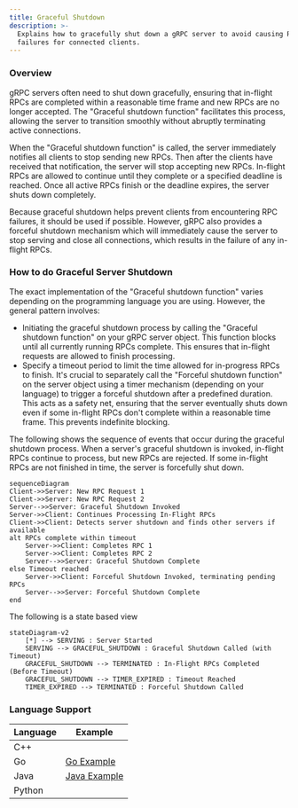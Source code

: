 ```yaml
---
title: Graceful Shutdown
description: >-
  Explains how to gracefully shut down a gRPC server to avoid causing RPC
  failures for connected clients.
---
```


### Overview

gRPC servers often need to shut down gracefully, ensuring that in-flight RPCs
are completed within a reasonable time frame and new RPCs are no longer
accepted. The "Graceful shutdown function" facilitates this process, allowing
the server to transition smoothly without abruptly terminating active
connections.

When the "Graceful shutdown function" is called, the server immediately
notifies all clients to stop sending new RPCs. Then after the clients have
received that notification, the server will stop accepting new RPCs. In-flight
RPCs are allowed to continue until they complete or a specified deadline is
reached. Once all active RPCs finish or the deadline expires, the server shuts
down completely.

Because graceful shutdown helps prevent clients from encountering RPC failures,
it should be used if possible.  However, gRPC also provides a forceful shutdown
mechanism which will immediately cause the server to stop serving and close all
connections, which results in the failure of any in-flight RPCs.

### How to do Graceful Server Shutdown

The exact implementation of the "Graceful shutdown function" varies depending on
the programming language you are using. However, the general pattern
involves:

- Initiating the graceful shutdown process by calling the "Graceful shutdown
  function" on your gRPC server object. This function blocks until all
  currently running RPCs complete. This ensures that in-flight requests are
  allowed to finish processing.
- Specify a timeout period to limit the time allowed for in-progress RPCs to
  finish. It's crucial to separately call the "Forceful shutdown function" on
  the server object using a timer mechanism (depending on your language) to
  trigger a forceful shutdown after a predefined duration. This
  acts as a safety net, ensuring that the server eventually shuts down even if
  some in-flight RPCs don't complete within a reasonable time frame. This
  prevents indefinite blocking.

The following shows the sequence of events that occur during the graceful
shutdown process. When a server's graceful shutdown is invoked, in-flight RPCs
continue to process, but new RPCs are rejected. If some in-flight RPCs are not
finished in time, the server is forcefully shut down.
```mermaid
sequenceDiagram
Client->>Server: New RPC Request 1
Client->>Server: New RPC Request 2
Server-->>Server: Graceful Shutdown Invoked
Server->>Client: Continues Processing In-Flight RPCs
Client->>Client: Detects server shutdown and finds other servers if available
alt RPCs complete within timeout
    Server->>Client: Completes RPC 1
    Server->>Client: Completes RPC 2
    Server-->>Server: Graceful Shutdown Complete
else Timeout reached
    Server->>Client: Forceful Shutdown Invoked, terminating pending RPCs
    Server-->>Server: Forceful Shutdown Complete
end
```
The following is a state based view
```mermaid
stateDiagram-v2
    [*] --> SERVING : Server Started
    SERVING --> GRACEFUL_SHUTDOWN : Graceful Shutdown Called (with Timeout)
    GRACEFUL_SHUTDOWN --> TERMINATED : In-Flight RPCs Completed (Before Timeout)
    GRACEFUL_SHUTDOWN --> TIMER_EXPIRED : Timeout Reached
    TIMER_EXPIRED --> TERMINATED : Forceful Shutdown Called
```

### Language Support

| Language | Example          |
|----------|------------------|
| C++      |                  |
| Go       | [Go Example]     |
| Java     | [Java Example]   |
| Python   |                  |


[Go example]: https://github.com/grpc/grpc-go/tree/master/examples/features/gracefulstop
[Java example]: https://github.com/grpc/grpc-java/tree/master/examples/example-hostname/src/main/java/io/grpc/examples/hostname
